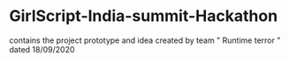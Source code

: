 # GirlScript-India-summit-Hackathon
contains the project prototype and idea created by team " Runtime terror " dated 18/09/2020
